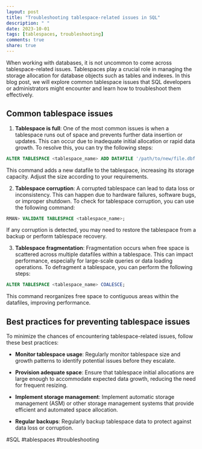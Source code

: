 ```yaml
---
layout: post
title: "Troubleshooting tablespace-related issues in SQL"
description: " "
date: 2023-10-01
tags: [tablespaces, troubleshooting]
comments: true
share: true
---
```


When working with databases, it is not uncommon to come across tablespace-related issues. Tablespaces play a crucial role in managing the storage allocation for database objects such as tables and indexes. In this blog post, we will explore common tablespace issues that SQL developers or administrators might encounter and learn how to troubleshoot them effectively.

## Common tablespace issues ##

1. **Tablespace is full**: One of the most common issues is when a tablespace runs out of space and prevents further data insertion or updates. This can occur due to inadequate initial allocation or rapid data growth. To resolve this, you can try the following steps:

```sql
ALTER TABLESPACE <tablespace_name> ADD DATAFILE '/path/to/new/file.dbf' SIZE 10M;
```
This command adds a new datafile to the tablespace, increasing its storage capacity. Adjust the size according to your requirements. 

2. **Tablespace corruption**: A corrupted tablespace can lead to data loss or inconsistency. This can happen due to hardware failures, software bugs, or improper shutdown. To check for tablespace corruption, you can use the following command:

```sql
RMAN> VALIDATE TABLESPACE <tablespace_name>;
```
If any corruption is detected, you may need to restore the tablespace from a backup or perform tablespace recovery.

3. **Tablespace fragmentation**: Fragmentation occurs when free space is scattered across multiple datafiles within a tablespace. This can impact performance, especially for large-scale queries or data loading operations. To defragment a tablespace, you can perform the following steps:

```sql
ALTER TABLESPACE <tablespace_name> COALESCE;
```
This command reorganizes free space to contiguous areas within the datafiles, improving performance.

## Best practices for preventing tablespace issues ##

To minimize the chances of encountering tablespace-related issues, follow these best practices:

- **Monitor tablespace usage**: Regularly monitor tablespace size and growth patterns to identify potential issues before they escalate.

- **Provision adequate space**: Ensure that tablespace initial allocations are large enough to accommodate expected data growth, reducing the need for frequent resizing.

- **Implement storage management**: Implement automatic storage management (ASM) or other storage management systems that provide efficient and automated space allocation.

- **Regular backups**: Regularly backup tablespace data to protect against data loss or corruption.

#SQL #tablespaces #troubleshooting